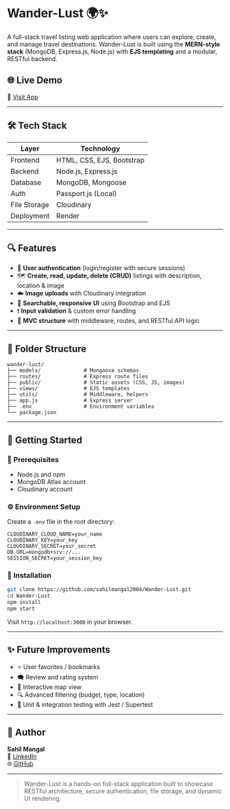 # Wander-Lust 🌍✨

A full-stack travel listing web application where users can explore, create, and manage travel destinations. Wander-Lust is built using the **MERN-style stack** (MongoDB, Express.js, Node.js) with **EJS templating** and a modular, RESTful backend.

## 🌐 Live Demo

🔗 [Visit App](https://wander-lust-jqo7.onrender.com/listings)

---

## 🛠️ Tech Stack

| Layer        | Technology                |
|--------------|---------------------------|
| Frontend     | HTML, CSS, EJS, Bootstrap |
| Backend      | Node.js, Express.js       |
| Database     | MongoDB, Mongoose         |
| Auth         | Passport.js (Local)       |
| File Storage | Cloudinary                |
| Deployment   | Render                    |

---

## 🔍 Features

- 🧾 **User authentication** (login/register with secure sessions)
- 🗺️ **Create, read, update, delete (CRUD)** listings with description, location & image
- ☁️ **Image uploads** with Cloudinary integration
- 🧭 **Searchable, responsive UI** using Bootstrap and EJS
- ❗ **Input validation** & custom error handling
- 🧱 **MVC structure** with middleware, routes, and RESTful API logic

---

## 📁 Folder Structure

```
wander-lust/
├── models/              # Mongoose schemas
├── routes/              # Express route files
├── public/              # Static assets (CSS, JS, images)
├── views/               # EJS templates
├── utils/               # Middleware, helpers
├── app.js               # Express server
├── .env                 # Environment variables
└── package.json
```

---

## 🚀 Getting Started

### 🧰 Prerequisites
- Node.js and npm
- MongoDB Atlas account
- Cloudinary account

### ⚙️ Environment Setup
Create a `.env` file in the root directory:

```env
CLOUDINARY_CLOUD_NAME=your_name
CLOUDINARY_KEY=your_key
CLOUDINARY_SECRET=your_secret
DB_URL=mongodb+srv://...
SESSION_SECRET=your_session_key
```

### 🔧 Installation

```bash
git clone https://github.com/sahilmangal2004/Wander-Lust.git
cd Wander-Lust
npm install
npm start
```

Visit `http://localhost:3000` in your browser.

---

## ✨ Future Improvements

- ⭐ User favorites / bookmarks
- 🗨️ Review and rating system
- 🧭 Interactive map view
- 🔍 Advanced filtering (budget, type, location)
- 🧪 Unit & integration testing with Jest / Supertest
---

## 👤 Author

**Sahil Mangal**  
📍 [LinkedIn](https://www.linkedin.com/in/sahil-mangal-05752b257/)  
🌐 [GitHub](https://github.com/sahilmangal2004)

---

> Wander-Lust is a hands-on full-stack application built to showcase RESTful architecture, secure authentication, file storage, and dynamic UI rendering.
